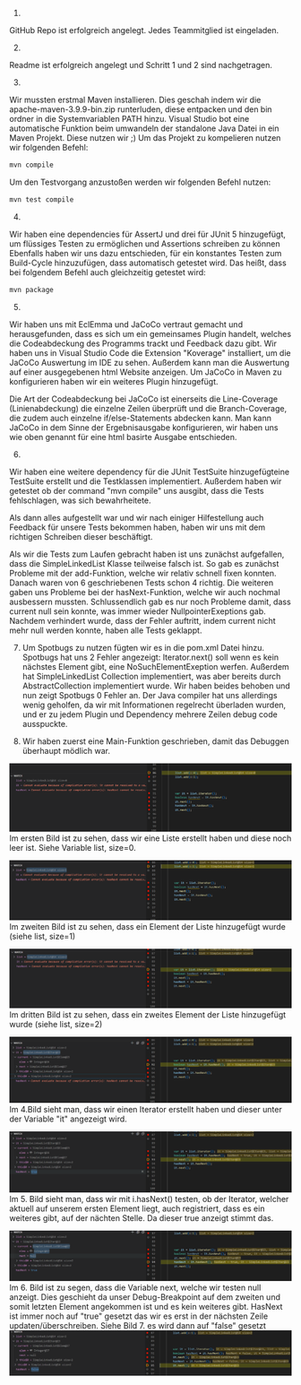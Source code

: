 1.
GitHub Repo ist erfolgreich angelegt. Jedes Teammitglied ist eingeladen.

2.
Readme ist erfolgreich angelegt und Schritt 1 und 2 sind nachgetragen.

3.
Wir mussten erstmal Maven installieren. Dies geschah indem wir die apache-maven-3.9.9-bin.zip runterluden, diese entpacken und den bin ordner in die Systemvariablen PATH hinzu.
Visual Studio bot eine automatische Funktion beim umwandeln der standalone Java Datei in ein Maven Projekt. Diese nutzen wir ;)
Um das Projekt zu kompelieren nutzen wir folgenden Befehl:
```cmd
mvn compile
```
Um den Testvorgang anzustoßen werden wir folgenden Befehl nutzen:
```cmd
mvn test compile
```
4.
Wir haben eine dependencies für AssertJ und drei für JUnit 5 hinzugefügt, um flüssiges Testen zu ermöglichen und Assertions schreiben zu können
Ebenfalls haben wir uns dazu entschieden, für ein konstantes Testen zum Build-Cycle hinzuzufügen, dass automatisch getestet wird. Das heißt, dass bei folgendem Befehl auch gleichzeitig getestet wird:
```cmd
mvn package
```

5. 
Wir haben uns mit EclEmma und JaCoCo vertraut gemacht und herausgefunden, dass es sich um ein gemeinsames Plugin handelt, welches die Codeabdeckung des Programms trackt und Feedback dazu gibt. Wir haben uns in Visual Studio Code die Extension "Koverage" installiert, um die JaCoCo Auswertung im IDE zu sehen. Außerdem kann man die Auswertung auf einer ausgegebenen html Website anzeigen. 
Um JaCoCo in Maven zu konfigurieren haben wir ein weiteres Plugin hinzugefügt. 

Die Art der Codeabdeckung bei JaCoCo ist einerseits die Line-Coverage (Linienabdeckung) die einzelne Zeilen überprüft und die Branch-Coverage, die zudem auch einzelne if/else-Statements abdecken kann. Man kann JaCoCo in dem Sinne der Ergebnisausgabe konfigurieren, wir haben uns wie oben genannt für eine html basirte Ausgabe entschieden.

6. 
Wir haben eine weitere dependency für die JUnit TestSuite hinzugefügteine TestSuite erstellt und die Testklassen implementiert. Außerdem haben wir getestet ob der command "mvn compile" uns ausgibt, dass die Tests fehlschlagen, was sich bewahrheitete.

Als dann alles aufgestellt war und wir nach einiger Hilfestellung auch Feedback für unsere Tests bekommen haben, haben wir uns mit dem richtigen Schreiben dieser beschäftigt.

Als wir die Tests zum Laufen gebracht haben ist uns zunächst aufgefallen, dass die SimpleLinkedList Klasse teilweise falsch ist. So gab es zunächst Probleme mit der add-Funktion, welche wir relativ schnell fixen konnten. Danach waren von 6 geschriebenen Tests schon 4 richtig. Die weiteren gaben uns Probleme bei der hasNext-Funktion, welche wir auch nochmal ausbessern mussten. Schlussendlich gab es nur noch Probleme damit, dass current null sein konnte, was immer wieder NullpointerExeptions gab. Nachdem verhindert wurde, dass der Fehler auftritt, indem current nicht mehr null werden konnte, haben alle Tests geklappt.

7. Um Spotbugs zu nutzen fügten wir es in die pom.xml Datei hinzu. Spotbugs hat uns 2 Fehler angezeigt: Iterator.next() soll wenn es kein nächstes Element gibt, eine NoSuchElementExeption werfen. Außerdem hat SimpleLinkedList Collection<E> implementiert, was aber bereits durch AbstractCollection<E> implementiert wurde. Wir haben beides behoben und nun zeigt Spotbugs 0 Fehler an. Der Java compiler hat uns allerdings wenig geholfen, da wir mit Informationen regelrecht überladen wurden, und er zu jedem Plugin und Dependency mehrere Zeilen debug code ausspuckte.

8. Wir haben zuerst eine Main-Funktion geschrieben, damit das Debuggen überhaupt mödlich war.

![alt text](1.png)
Im ersten Bild ist zu sehen, dass wir eine Liste erstellt haben und diese noch leer ist. Siehe Variable list, size=0.

![alt text](2.png)
Im zweiten Bild ist zu sehen, dass ein Element der Liste hinzugefügt wurde (siehe list, size=1) 

![alt text](3.png)
Im dritten Bild ist zu sehen, dass ein zweites Element der Liste hinzugefügt wurde (siehe list, size=2)

![alt text](4.png)
Im 4.Bild sieht man, dass wir einen Iterator erstellt haben und dieser unter der Variable "it" angezeigt wird.

![alt text](5.png)
Im 5. Bild sieht man, dass wir mit i.hasNext() testen, ob der Iterator, welcher aktuell auf unserem ersten Element liegt, auch registriert, dass es ein weiteres gibt, auf der nächten Stelle. Da dieser true anzeigt stimmt das.

![alt text](6.png)
Im 6. Bild ist zu segen, dass die Variable next, welche wir testen null anzeigt. Dies geschieht da unser Debug-Breakpoint auf dem zweiten und somit letzten Element angekommen ist und es kein weiteres gibt. HasNext ist immer noch auf "true" gesetzt das wir es erst in der nächsten Zeile updaten/überschreiben. Siehe Bild 7. es wird dann auf "false" gesetzt
![alt text](7.png)
